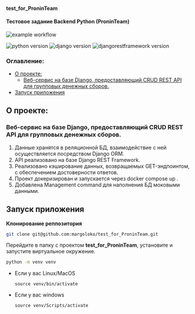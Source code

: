 #### test_for_ProninTeam
#### Тестовое задание Backend Python (ProninTeam)
![example workflow](https://github.com/margoloko/test_for_ProninTeam/blob/main/.github/workflow/workflow.yaml/badge.svg)

![python version](https://img.shields.io/badge/Python-3.11-green)
![django version](https://img.shields.io/badge/Django-5.0-green)
![djangorestframework version](https://img.shields.io/badge/DRF-3.14-green)

### Оглавление:
- [О проекте:](#о-проекте)
  - [Bеб-сервис на базе Django, предоставляющий CRUD REST API для групповых денежных сборов.](#bеб-сервис-на-базе-django-предоставляющий-crud-rest-api-для-групповых-денежных-сборов)
- [Запуск приложения](#запуск-приложения)

## О проекте:
### Bеб-сервис на базе Django, предоставляющий CRUD REST API для групповых денежных сборов.

1. Данные хранятся в реляционной БД, взаимодействие с ней осуществляется посредством Django ORM.
2. API реализовано на базе Django REST Framework.
3. Реализовано кэширование данных, возвращаемых GET-эндпоинтом, с обеспечением достоверности ответов.
4. Проект докеризирован и запускается через docker compose up .
5. Добавлена Management command для наполнения БД моковыми данными.

## Запуск приложения
**Клонирование реппозитория**

```sh
git clone git@github.com:margoloko/test_for_ProninTeam.git
```

Перейдите в папку с проектом **test_for_ProninTeam**, установите и запустите виртуальное окружение.

```sh
python -m venv venv
```

* Если у вас Linux/MacOS

    ```
    source venv/bin/activate
    ```

* Если у вас windows

    ```
    source venv/Scripts/activate
    ```
